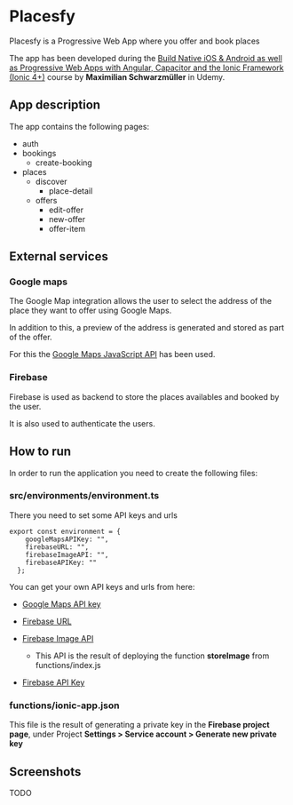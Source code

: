 # Placesfy

Placesfy is a Progressive Web App where you offer and book places

The app has been developed during the [Build Native iOS & Android as well as Progressive Web Apps with Angular, Capacitor and the Ionic Framework (Ionic 4+)](https://www.udemy.com/course/ionic-2-the-practical-guide-to-building-ios-android-apps/) course by **Maximilian Schwarzmüller** in Udemy.

## App description

The app contains the following pages:

- auth
- bookings
  - create-booking
- places
  - discover
    - place-detail
  - offers
    - edit-offer
    - new-offer
    - offer-item

## External services

### Google maps

The Google Map integration allows the user to select the address of the place they want to offer using Google Maps.

In addition to this, a preview of the address is generated and stored as part of the offer.

For this the [Google Maps JavaScript API](https://developers.google.com/maps/documentation/javascript/overview) has been used.

### Firebase

Firebase is used as backend to store the places availables and booked by the user.

It is also used to authenticate the users.

## How to run

In order to run the application you need to create the following files:

### src/environments/environment.ts

There you need to set some API keys and urls

```
export const environment = {
    googleMapsAPIKey: "",
    firebaseURL: "",
    firebaseImageAPI: "",
    firebaseAPIKey: ""
  };
```

You can get your own API keys and urls from here:

- [Google Maps API key](https://developers.google.com/maps/documentation/javascript/get-api-key)

* [Firebase URL](https://stackoverflow.com/questions/40168564/where-can-i-find-my-firebase-reference-url-in-firebase-account)

* [Firebase Image API](https://firebase.google.com/docs/functions/get-started)

  - This API is the result of deploying the function **storeImage** from functions/index.js

* [Firebase API Key](https://stackoverflow.com/questions/40168564/where-can-i-find-my-firebase-reference-url-in-firebase-account)

### functions/ionic-app.json

This file is the result of generating a private key in the **Firebase project page**, under Project **Settings > Service account > Generate new private key**

## Screenshots

TODO
